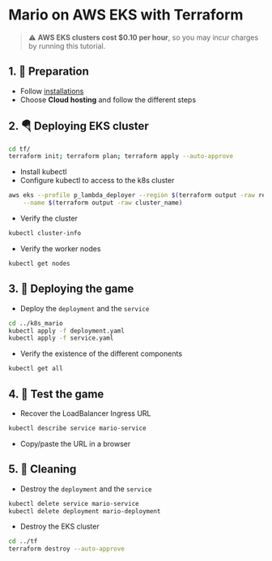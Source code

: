# Mario on AWS EKS with Terraform
> :warning: **AWS EKS clusters cost $0.10 per hour**, so you may incur charges by running this tutorial.

## 1. 📝 Preparation
- Follow [installations](https://github.com/veben/aws_terraform_snippets/blob/main/readme.md)
- Choose **Cloud hosting** and follow the different steps

## 2. 🪂 Deploying EKS cluster
```sh
cd tf/
terraform init; terraform plan; terraform apply --auto-approve
```
- Install kubectl
- Configure kubectl to access to the k8s cluster
```sh
aws eks --profile p_lambda_deployer --region $(terraform output -raw region) update-kubeconfig \
    --name $(terraform output -raw cluster_name)
```
- Verify the cluster
```sh
kubectl cluster-info
```
- Verify the worker nodes
```sh
kubectl get nodes
```
## 3. 🚀 Deploying the game
- Deploy the `deployment` and the `service`
```sh
cd ../k8s_mario
kubectl apply -f deployment.yaml
kubectl apply -f service.yaml
```
- Verify the existence of the different components
```sh
kubectl get all
```

## 4. 🧪 Test the game
- Recover the LoadBalancer Ingress URL
```sh
kubectl describe service mario-service
```
- Copy/paste the URL in a browser

## 5. 🚿 Cleaning
- Destroy the `deployment` and the `service`
```sh
kubectl delete service mario-service
kubectl delete deployment mario-deployment
```
- Destroy the EKS cluster
```sh
cd ../tf
terraform destroy --auto-approve
```